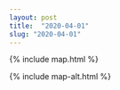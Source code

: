 ```yaml
---
layout: post
title:  "2020-04-01"
slug: "2020-04-01"
---
```

{% include map.html %}

{% include map-alt.html %}
